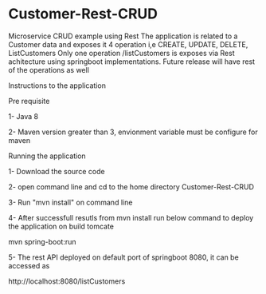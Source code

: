# Customer-Rest-CRUD
Microservice CRUD example using Rest
The application is related to a Customer data and exposes it 4 operation i,e CREATE, UPDATE, DELETE, ListCustomers
Only one operation /listCustomers is exposes via Rest achitecture using springboot implementations.
Future release will have rest of the operations as well

Instructions to the application

Pre requisite

1- Java 8

2- Maven version greater than 3, envionment variable must be configure for maven

Running the application

1- Download the source code

2- open command line and cd to the home directory Customer-Rest-CRUD

3- Run "mvn install" on command line

4- After successfull resutls from mvn install run below command to deploy the application on build tomcate

mvn spring-boot:run

5- The rest API deployed on default port of springboot 8080, it can be accessed as 

http://localhost:8080/listCustomers


